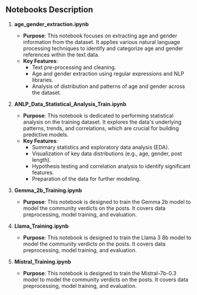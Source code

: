 ## Notebooks Description

1. **age_gender_extraction.ipynb**
   - **Purpose**: This notebook focuses on extracting age and gender information from the dataset. It applies various natural language processing techniques to identify and categorize age and gender references within the text data.
   - **Key Features**:
     - Text pre-processing and cleaning.
     - Age and gender extraction using regular expressions and NLP libraries.
     - Analysis of distribution and patterns of age and gender across the dataset.

2. **ANLP_Data_Statistical_Analysis_Train.ipynb**
   - **Purpose**: This notebook is dedicated to performing statistical analysis on the training dataset. It explores the data's underlying patterns, trends, and correlations, which are crucial for building predictive models.
   - **Key Features**:
     - Summary statistics and exploratory data analysis (EDA).
     - Visualization of key data distributions (e.g., age, gender, post length).
     - Hypothesis testing and correlation analysis to identify significant features.
     - Preparation of the data for further modeling.
     
3. **Gemma_2b_Training.ipynb**
   - **Purpose**: This notebook is designed to train the Gemma 2b model to model the community verdicts on the posts. It covers data preprocessing, model training, and evaluation.

4. **Llama_Training.ipynb**
   - **Purpose**: This notebook is designed to train the Llama 3 8b model to model the community verdicts on the posts. It covers data preprocessing, model training, and evaluation.

5. **Mistral_Training.ipynb**
   - **Purpose**: This notebook is designed to train the Mistral-7b-0.3 model to model the community verdicts on the posts. It covers data preprocessing, model training, and evaluation.